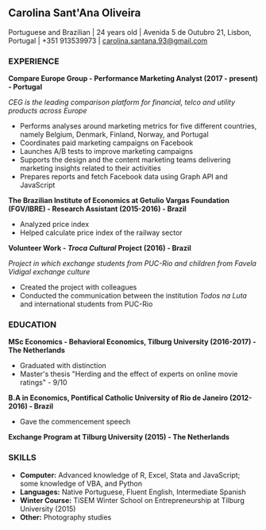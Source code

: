 ## Carolina Sant'Ana Oliveira   
Portuguese and Brazilian | 24 years old |
Avenida 5 de Outubro 21, Lisbon, Portugal | +351 913539973 | carolina.santana.93@gmail.com

### EXPERIENCE
**Compare Europe Group - Performance Marketing Analyst (2017 - present) - Portugal**

*CEG is the leading comparison platform for financial, telco and utility products across Europe*
- Performs analyses around marketing metrics for five different countries, namely Belgium, Denmark, Finland, Norway, and Portugal
- Coordinates paid marketing campaigns on Facebook
- Launches A/B tests to improve marketing campaigns
- Supports the design and the content marketing teams delivering marketing insights related to their activities
- Prepares reports and fetch Facebook data using Graph API and JavaScript

**The Brazilian Institute of Economics at Getulio Vargas Foundation (FGV/IBRE) - Research Assistant (2015-2016) - Brazil**        
- Analyzed price index
- Helped calculate price index of the railway sector

**Volunteer Work - *Troca Cultural* Project (2016) - Brazil**

*Project in which exchange students from PUC-Rio and children from Favela Vidigal exchange culture*
- Created the project with colleagues
- Conducted the communication between the institution *Todos na Luta* and international students from PUC-Rio

### EDUCATION
**MSc Economics - Behavioral Economics, Tilburg University (2016-2017) - The Netherlands**                              

  - Graduated with distinction
  - Master's thesis "Herding and the effect of experts on online movie ratings" - 9/10
  
**B.A in Economics, Pontifical Catholic University of Rio de Janeiro (2012-2016) - Brazil**          

  - Gave the commencement speech
  
**Exchange Program at Tilburg University (2015) - The Netherlands**                                                     

### SKILLS
- **Computer:** Advanced knowledge of R, Excel, Stata and JavaScript; some knowledge of VBA, and Python
- **Languages:** Native Portuguese, Fluent English, Intermediate Spanish
- **Winter Course:** TiSEM Winter School on Entrepreneurship at Tilburg University (2015)
- **Other:** Photography studies

